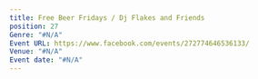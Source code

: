 ```yaml
---
title: Free Beer Fridays / Dj Flakes and Friends
position: 27
Genre: "#N/A"
Event URL: https://www.facebook.com/events/272774646536133/
Venue: "#N/A"
Event date: "#N/A"
---
```


